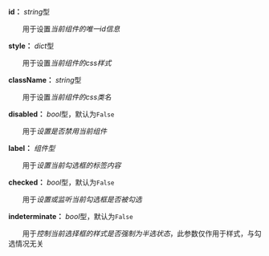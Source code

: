 **id：** *string*型

　　用于设置*当前组件的唯一id信息*

**style：** *dict*型

　　用于设置*当前组件的css样式*

**className：** *string*型

　　用于设置*当前组件的css类名*

**disabled：** *bool*型，默认为`False`

　　用于*设置是否禁用当前组件*

**label：** *组件型*

　　用于*设置当前勾选框的标签内容*

**checked：** *bool*型，默认为`False`

　　用于*设置或监听当前勾选框是否被勾选*

**indeterminate：** *bool*型，默认为`False`

　　用于*控制当前选择框的样式是否强制为半选状态*，此参数仅作用于样式，与勾选情况无关